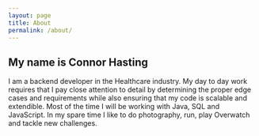 ```yaml
---
layout: page
title: About
permalink: /about/
---
```


## My name is Connor Hasting

I am a backend developer in the Healthcare industry. My day to day work requires that I pay close attention to detail by determining the proper edge cases and requirements while also ensuring that my code is scalable and extendible. Most of the time I will be working with Java, SQL and JavaScript. In my spare time I like to do photography, run, play Overwatch and tackle new challenges. 